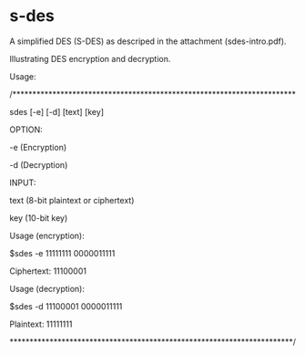 # s-des
A simplified DES (S-DES) as descriped in the attachment (sdes-intro.pdf).

Illustrating DES encryption and decryption.

Usage:

/***********************************************************************

sdes [-e] [-d] [text] [key]


OPTION:

-e (Encryption)

-d (Decryption)


INPUT:

text (8-bit plaintext or ciphertext)

key (10-bit key)


Usage (encryption):

$sdes -e 11111111 0000011111

Ciphertext: 11100001


Usage (decryption):

$sdes -d 11100001 0000011111

Plaintext: 11111111

***********************************************************************/
